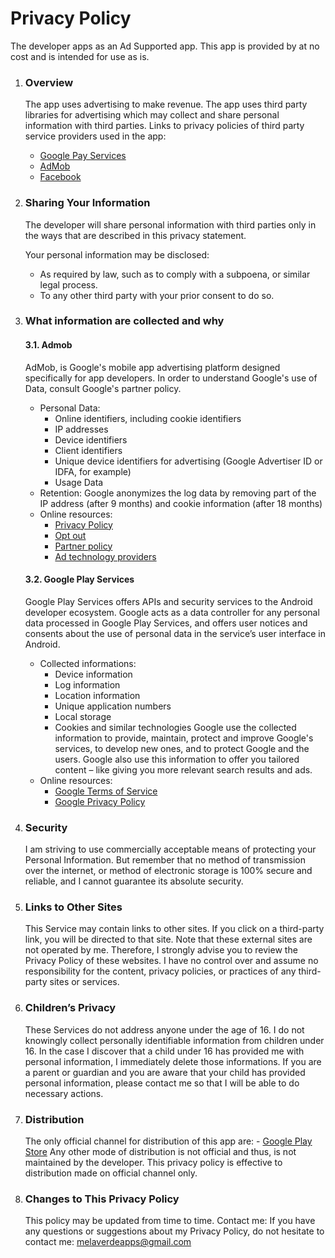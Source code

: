# Privacy Policy
The developer apps as an Ad Supported app. This app is provided by at no cost and is intended for use as is.
1. ### **Overview**
	The app uses advertising to make revenue. The app uses third party libraries for advertising which may collect and share personal information with third parties.
	Links to privacy policies of third party service providers used in the app:
	- [Google Pay Services](https://www.google.com/policies/privacy/)
	- [AdMob](https://support.google.com/admob/answer/6128543)
	- [Facebook](https://www.facebook.com/policy.php?ref=pf)
2. ### **Sharing Your Information**
	The developer will share personal information with third parties only in the ways that are described in this privacy statement.

	Your personal information may be disclosed:
	- As required by law, such as to comply with a subpoena, or similar legal process.
	- To any other third party with your prior consent to do so.
3. ### **What information are collected and why**
	#### 3.1. Admob
	AdMob, is Google's mobile app advertising platform designed specifically for app developers. In order to understand Google's use of Data, consult Google's partner policy.
	- Personal Data:
		- Online identifiers, including cookie identifiers
		- IP addresses
		- Device identifiers
		- Client identifiers
		- Unique device identifiers for advertising (Google Advertiser ID or IDFA, for example)
		- Usage Data
	- Retention:
		Google anonymizes the log data by removing part of the IP address (after 9 months) and cookie information (after 18 months)
	- Online resources:
		- [Privacy Policy](https://www.google.com/policies/technologies/ads/)
		- [Opt out](https://www.google.com/settings/ads)
		- [Partner policy](https://policies.google.com/technologies/partner-sites)
		- [Ad technology providers](https://support.google.com/admob/answer/9012903)
	#### 3.2. Google Play Services
	Google Play Services offers APIs and security services to the Android developer ecosystem. Google acts as a data controller for any personal data processed in Google Play Services, and offers user notices and consents about the use of personal data in the service’s user interface in Android.
	- Collected informations:
		- Device information
		- Log information
		- Location information
		- Unique application numbers
		- Local storage
		- Cookies and similar technologies
	Google use the collected information to provide, maintain, protect and improve Google's
services, to develop new ones, and to protect Google and the users. Google also use this
information to offer you tailored content – like giving you more relevant search results
and ads.
	- Online resources:
		- [Google Terms of Service](https://policies.google.com/terms)
		- [Google Privacy Policy](https://policies.google.com/privacy)
4. ### **Security**
	I am striving to use commercially acceptable means of protecting your Personal
Information. But remember that no method of transmission over the internet, or method of 
electronic storage is 100% secure and reliable, and I cannot guarantee its absolute
security.
5. ### **Links to Other Sites**
	This Service may contain links to other sites. If you click on a third-party link, you will be directed to that site. Note that these external sites are not operated by me. Therefore, I strongly advise you to review the Privacy Policy of these websites. I have no control over and assume no responsibility for the content, privacy policies, or practices of any third-party sites or services.
6. ### **Children’s Privacy**
	These Services do not address anyone under the age of 16. I do not knowingly collect personally identifiable information from children under 16. In the case I discover that a child under 16 has provided me with personal information, I immediately delete those informations. If you are a parent or guardian and you are aware that your child has provided personal information, please contact me so that I will be able to do necessary actions.
7. ### **Distribution**
	The only official channel for distribution of this app are:
		- [Google Play Store](https://play.google.com/)
	Any other mode of distribution is not official and thus, is not maintained by the developer. This privacy policy is effective to distribution made on official channel only.
8. ### **Changes to This Privacy Policy**
	This policy may be updated from time to time.
	Contact me:
	If you have any questions or suggestions about my Privacy Policy, do not hesitate to contact me:
		melaverdeapps@gmail.com

